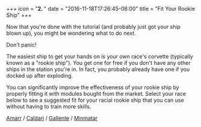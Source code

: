 +++
icon = "<b>2. </b>"
date = "2016-11-18T17:26:45-08:00"
title = "Fit Your Rookie Ship"
+++

Now that you're done with the tutorial (and probably just got your ship blown up),
you might be wondering what to do next.

Don't panic!

The easiest ship to get your hands on is your own race's corvette (typically known
as a "rookie ship"). You get one for free if you don't have any other ships in the
station you're in. In fact, you probably already have one if you docked up after
exploding.

You can significantly improve the effectiveness of your rookie ship by properly fitting
it with modules bought from the market. Select your race below to see a suggested fit
for your racial rookie ship that you can use without having to train more skills.

[Amarr](/rookie-fitting/amarr/) / [Caldari](/rookie-fitting/caldari/) /
[Gallente](/rookie-fitting/gallente/) / [Minmatar](/rookie-fitting/minmatar/)
